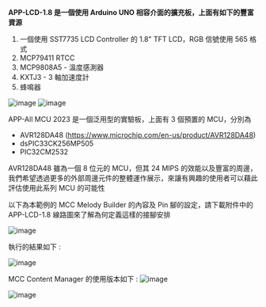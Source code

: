 **APP-LCD-1.8 是一個使用 Arduino UNO 相容介面的擴充板，上面有如下的豐富資源**
1.  一個使用 SST7735 LCD Controller 的 1.8" TFT LCD，RGB 信號使用 565 格式
2.  MCP79411 RTCC
3.  MCP9808A5 - 溫度感測器
4.  KXTJ3 - 3 軸加速度計
5. 蜂鳴器

![image](https://github.com/CalvinHoMicrochip/APP-LCD-1.8-TFT-and-RTCC/assets/20454551/bd8e60d1-f85f-4493-b57f-d4cd97d76b33)
![image](https://github.com/CalvinHoMicrochip/APP-LCD-1.8-TFT-and-RTCC/assets/20454551/5bf582f5-9aea-48e8-8c38-97f0e2bca427)

APP-All MCU 2023 是一個泛用型的實驗板，上面有 3 個預置的 MCU，分別為
-  AVR128DA48
   (https://www.microchip.com/en-us/product/AVR128DA48)
-  dsPIC33CK256MP505
-  PIC32CM2532

AVR128DA48 雖為一個 8 位元的 MCU，但其 24 MIPS 的效能以及豐富的周邊，我們希望透過更多的外部周邊元件的整體運作展示，來讓有興趣的使用者可以藉此評估使用此系列 MCU 的可能性

以下為本範例的 MCC Melody Builder 的內容及 Pin 腳的設定，請下載附件中的 APP-LCD-1.8 線路圖來了解為何定義這樣的接腳安排

![image](https://github.com/CalvinHoMicrochip/APP-LCD-1.8-TFT-and-RTCC/assets/20454551/ae137553-7a51-4cd6-91fb-cc62cc92cd0a)

執行的結果如下 : 

![image](https://github.com/CalvinHoMicrochip/APP-LCD-1.8-TFT-and-RTCC/assets/20454551/dae7b1f6-f2e3-4809-802d-110a138da2a5)

MCC Content Manager 的使用版本如下 :
![image](https://github.com/CalvinHoMicrochip/APP-LCD-1.8-TFT-and-RTCC/assets/20454551/354f3c7f-e1c2-4ea2-8aff-bc1090f8a3b6)

![image](https://github.com/CalvinHoMicrochip/APP-LCD-1.8-TFT-and-RTCC/assets/20454551/34a7a3a6-dbd6-46eb-8a27-1391da4a74b3)



